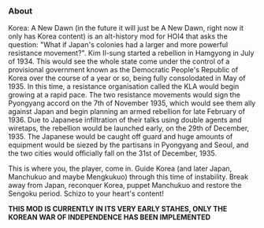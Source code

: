 ### About ###

Korea: A New Dawn (in the future it will just be A New Dawn, right now it only has Korea content) is an alt-history mod for HOI4 that asks the question: "What if Japan's colonies had a larger and more powerful resistance movement?". Kim Il-sung started a rebellion in Hamgyong in July of 1934. This would see the whole state come under the control of a provisional government known as the Democratic People's Republic of Korea over the course of a year or so, being fully consolodated in May of 1935. In this time, a resistance organisation called the KLA would begin growing at a rapid pace. The two resistance movements would sign the Pyongyang accord on the 7th of November 1935, which would see them ally against Japan and begin planning an armed rebellion for late February of 1936. Due to Japanese infiltration of their talks using double agents and wiretaps, the rebellion would be launched early, on the 29th of December, 1935. The Japanese would be caught off guard and huge amounts of equipment would be siezed by the partisans in Pyongyang and Seoul, and the two cities would officially fall on the 31st of December, 1935.

This is where you, the player, come in. Guide Korea (and later Japan, Manchukuo and maybe Mengkukuo) through this time of instability. Break away from Japan, reconquer Korea, puppet Manchukuo and restore the Sengoku period. Schizo to your heart's content!

**THIS MOD IS CURRENTLY IN ITS VERY EARLY STAHES, ONLY THE KOREAN WAR OF INDEPENDENCE HAS BEEN IMPLEMENTED**
